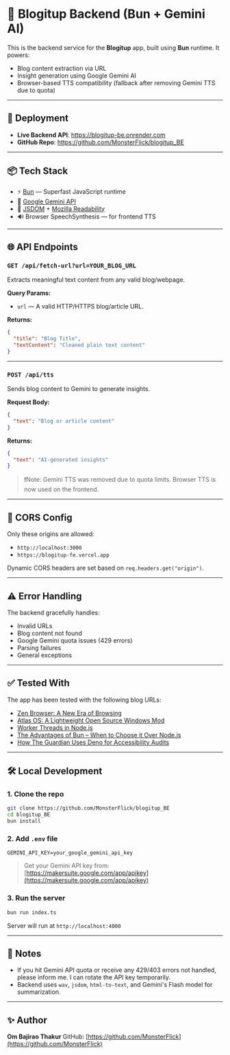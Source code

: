 
# 🧠 Blogitup Backend (Bun + Gemini AI)

This is the backend service for the **Blogitup** app, built using **Bun** runtime. It powers:

- Blog content extraction via URL
- Insight generation using Google Gemini AI
- Browser-based TTS compatibility (fallback after removing Gemini TTS due to quota)

---

## 🚀 Deployment

- **Live Backend API**: https://blogitup-be.onrender.com  
- **GitHub Repo**: https://github.com/MonsterFlick/blogitup_BE

---

## 📦 Tech Stack

- ⚡️ [Bun](https://bun.sh) — Superfast JavaScript runtime
- 🤖 [Google Gemini API](https://ai.google.dev/)
- 📄 [JSDOM](https://github.com/jsdom/jsdom) + [Mozilla Readability](https://github.com/mozilla/readability)
- 🔊 Browser SpeechSynthesis — for frontend TTS

---

## 🌐 API Endpoints

### `GET /api/fetch-url?url=YOUR_BLOG_URL`

Extracts meaningful text content from any valid blog/webpage.

**Query Params:**
- `url` — A valid HTTP/HTTPS blog/article URL.

**Returns:**
```json
{
  "title": "Blog Title",
  "textContent": "Cleaned plain text content"
}
````

---

### `POST /api/tts`

Sends blog content to Gemini to generate insights.

**Request Body:**

```json
{
  "text": "Blog or article content"
}
```

**Returns:**

```json
{
  "text": "AI-generated insights"
}
```

> ❗️Note: Gemini TTS was removed due to quota limits. Browser TTS is now used on the frontend.

---

## 🔐 CORS Config

Only these origins are allowed:

* `http://localhost:3000`
* `https://blogitup-fe.vercel.app`

Dynamic CORS headers are set based on `req.headers.get("origin")`.

---

## ⚠️ Error Handling

The backend gracefully handles:

* Invalid URLs
* Blog content not found
* Google Gemini quota issues (429 errors)
* Parsing failures
* General exceptions

---

## ✅ Tested With

The app has been tested with the following blog URLs:

- [Zen Browser: A New Era of Browsing](https://gitfool.vercel.app/blog/zen-browser-a-new-era-of-browsing)
- [Atlas OS: A Lightweight Open Source Windows Mod](https://gitfool.vercel.app/blog/atlas-os-a-lightweight-open-source-windows-mod)
- [Worker Threads in Node.js](https://nodesource.com/blog/worker-threads-nodejs-multithreading-in-javascript)
- [The Advantages of Bun – When to Choose it Over Node.js](https://dev.to/kwamedev/the-advantages-of-bun-when-to-choose-it-over-nodejs-m4m)
- [How The Guardian Uses Deno for Accessibility Audits](https://medium.com/@denoland/how-the-guardian-uses-deno-to-audit-accessibility-and-performance-across-their-2-7-million-articles-97bff7edc22f)

---

## 🛠️ Local Development

### 1. Clone the repo

```bash
git clone https://github.com/MonsterFlick/blogitup_BE
cd blogitup_BE
bun install
```

### 2. Add `.env` file

```env
GEMINI_API_KEY=your_google_gemini_api_key
```

> Get your Gemini API key from: [https://makersuite.google.com/app/apikey](https://makersuite.google.com/app/apikey)

### 3. Run the server

```bash
bun run index.ts
```

Server will run at `http://localhost:4000`

---

## 📌 Notes

* If you hit Gemini API quota or receive any 429/403 errors not handled, please inform me. I can rotate the API key temporarily.
* Backend uses `wav`, `jsdom`, `html-to-text`, and Gemini's Flash model for summarization.

---

## ✨ Author

**Om Bajirao Thakur**
GitHub: [https://github.com/MonsterFlick](https://github.com/MonsterFlick)

